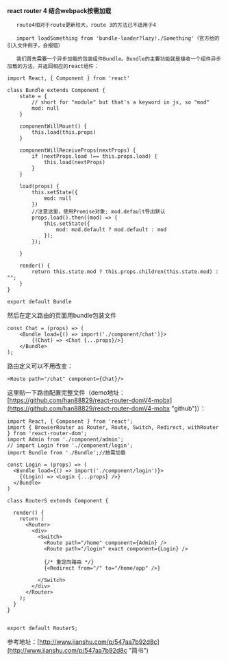**react router 4 结合webpack按需加载**

```
   route4相对于route更新较大，route 3的方法已不适用于4

   import loadSomething from 'bundle-loader?lazy!./Something'（官方给的引入文件例子，会报错）

   我们首先需要一个异步加载的包装组件Bundle。Bundle的主要功能就是接收一个组件异步加载的方法，并返回相应的react组件：
```

```
import React, { Component } from 'react'

class Bundle extends Component {
    state = {
        // short for "module" but that's a keyword in js, so "mod"
        mod: null
    }

    componentWillMount() {
        this.load(this.props)
    }

    componentWillReceiveProps(nextProps) {
        if (nextProps.load !== this.props.load) {
            this.load(nextProps)
        }
    }

    load(props) {
        this.setState({
            mod: null
        })
        //注意这里，使用Promise对象; mod.default导出默认
        props.load().then((mod) => {
            this.setState({
                mod: mod.default ? mod.default : mod
            });
        });

    }

    render() {
        return this.state.mod ? this.props.children(this.state.mod) : "";
    }
}

export default Bundle
```

然后在定义路由的页面用bundle包装文件

```
const Chat = (props) => (
    <Bundle load={() => import('./component/chat')}>
        {(Chat) => <Chat {...props}/>}
    </Bundle>
);
```

路由定义可以不用改变：

```
<Route path="/chat" component={Chat}/>
```

这里贴一下路由配置完整文件（demo地址：[https://github.com/han88829/react-router-domV4-mobx](https://github.com/han88829/react-router-domV4-mobx "github")）：

```
import React, { Component } from 'react';
import { BrowserRouter as Router, Route, Switch, Redirect, withRouter } from 'react-router-dom';
import Admin from './component/admin';
// import Login from './component/login';
import Bundle from './Bundle';//按需加载

const Login = (props) => (
  <Bundle load={() => import('./component/login')}>
    {(Login) => <Login {...props} />}
  </Bundle>
)

class RouterS extends Component {

  render() {
    return (
      <Router>
        <div>
          <Switch>
            <Route path="/home" component={Admin} />
            <Route path="/login" exact component={Login} />

            {/* 重定向路由 */}
            {<Redirect from="/" to="/home/app" />}

          </Switch>
        </div>
      </Router>
    );
  }
}


export default RouterS;
```

参考地址：[http://www.jianshu.com/p/547aa7b92d8c](http://www.jianshu.com/p/547aa7b92d8c "简书")

